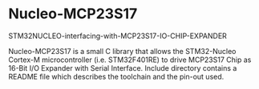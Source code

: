 # Nucleo-MCP23S17
STM32NUCLEO-interfacing-with-MCP23S17-IO-CHIP-EXPANDER

Nucleo-MCP23S17 is a small C library that allows the STM32-Nucleo Cortex-M microcontroller (i.e. STM32F401RE) to drive MCP23S17 Chip as 16-Bit I/O Expander with Serial Interface. Include directory contains a README file which describes the toolchain and the pin-out used.
